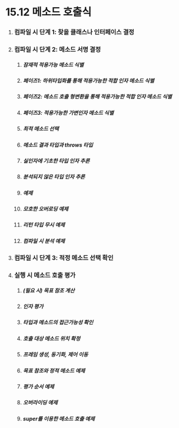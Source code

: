 # 15.12 메소드 호출식

1. ### 컴파일 시 단계 1: 찾을 클래스나 인터페이스 결정

2. ### 컴파일 시 단계 2: 메소드 서명 결정

   1. ##### 잠재적 적용가능 메소드 식별

   2. ##### 페이즈1: 하위타입화를 통해 적용가능한 적합 인자 메소드 식별

   3. ##### 페이즈2: 메소드 호출 형변환을 통해 적용가능한 적합 인자 메소드 식별

   4. ##### 페이즈3: 적용가능한 가변인자 메소드 식별

   5. ##### 최적 메소드 선택

   6. ##### 메소드 결과 타입과 throws 타입

   7. ##### 실인자에 기초한 타입 인자 추론

   8. ##### 분석되지 않은 타입 인자 추론

   9. ##### 예제

   10. ##### 모호한 오버로딩 예제

   11. ##### 리턴 타입 무시 예제

   12. ##### 컴파일 시 분석 예제

3. ### 컴파일 시 단계 3: 적정 메소드 선택 확인

4. ### 실행 시 메소드 호출 평가

   1. ##### (필요 시) 목표 참조 계산

   2. ##### 인자 평가

   3. ##### 타입과 메소드의 접근가능성 확인

   4. ##### 호출 대상 메소드 위치 확정

   5. ##### 프레임 생성, 동기화, 제어 이동

   6. ##### 목표 참조와 정적 메소드 예제

   7. ##### 평가 순서 예제

   8. ##### 오버라이딩 예제

   9. ##### super를 이용한 메소드 호출 예제



### 